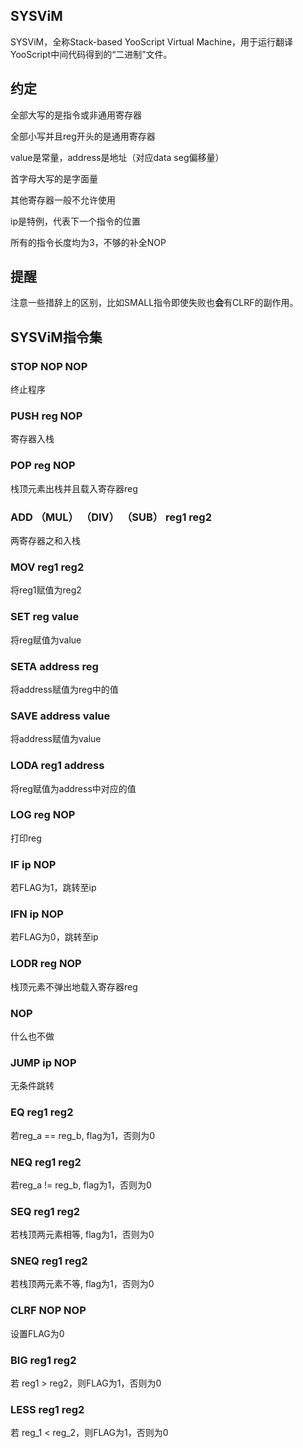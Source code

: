 ## SYSViM
SYSViM，全称Stack-based YooScript Virtual Machine，用于运行翻译YooScript中间代码得到的“二进制”文件。

## 约定
全部大写的是指令或非通用寄存器

全部小写并且reg开头的是通用寄存器

value是常量，address是地址（对应data seg偏移量）

首字母大写的是字面量

其他寄存器一般不允许使用

ip是特例，代表下一个指令的位置

所有的指令长度均为3，不够的补全NOP

## 提醒
注意一些措辞上的区别，比如SMALL指令即使失败也**会**有CLRF的副作用。

## SYSViM指令集
### STOP NOP NOP
终止程序
### PUSH reg NOP
寄存器入栈
### POP reg NOP
栈顶元素出栈并且载入寄存器reg
### ADD （MUL） （DIV） （SUB） reg1 reg2
两寄存器之和入栈
### MOV reg1 reg2
将reg1赋值为reg2
### SET reg value
将reg赋值为value
### SETA address reg
将address赋值为reg中的值
### SAVE address value
将address赋值为value
### LODA reg1 address
将reg赋值为address中对应的值
### LOG reg NOP
打印reg
### IF ip NOP
若FLAG为1，跳转至ip
### IFN ip NOP
若FLAG为0，跳转至ip
### LODR reg NOP
栈顶元素不弹出地载入寄存器reg
### NOP 
什么也不做
### JUMP ip NOP
无条件跳转
### EQ reg1 reg2
若reg_a == reg_b, flag为1，否则为0
### NEQ reg1 reg2
若reg_a != reg_b, flag为1，否则为0
### SEQ reg1 reg2
若栈顶两元素相等, flag为1，否则为0
### SNEQ reg1 reg2
若栈顶两元素不等, flag为1，否则为0
### CLRF NOP NOP
设置FLAG为0
### BIG reg1 reg2
若 reg1 > reg2，则FLAG为1，否则为0
### LESS reg1 reg2
若 reg_1 < reg_2，则FLAG为1，否则为0